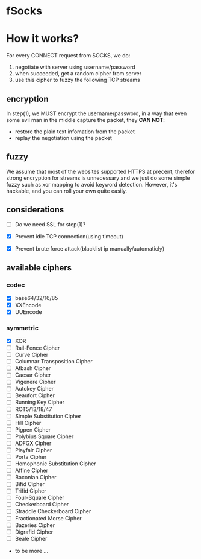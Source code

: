 # fSocks

# How it works?

For every CONNECT request from SOCKS, we do:

1) negotiate with server using username/password
2) when succeeded, get a random cipher from server
3) use this cipher to fuzzy the following TCP streams

## encryption

In step(1), we MUST encrypt the username/password, in a way that
even some evil man in the middle capture the packet, they **CAN NOT**:

- restore the plain text infomation from the packet
- replay the negotiation using the packet

## fuzzy

We assume that most of the websites supported HTTPS at precent,
therefor strong encryption for streams is unnecessary and we just
do some simple fuzzy such as xor mapping to avoid keyword detection.
However, it's hackable, and you can roll your own quite easily.


## considerations

- [ ] Do we need SSL for step(1)?
- [x] Prevent idle TCP connection(using timeout)
- [x] Prevent brute force attack(blacklist ip manually/automaticly)


## available ciphers

### codec

- [x] base64/32/16/85
- [x] XXEncode
- [x] UUEncode

### symmetric

- [x] XOR
- [ ] Rail-Fence Cipher
- [ ] Curve Cipher
- [ ] Columnar Transposition Cipher
- [ ] Atbash Cipher
- [ ] Caesar Cipher
- [ ] Vigenère Cipher
- [ ] Autokey Cipher
- [ ] Beaufort Cipher
- [ ] Running Key Cipher
- [ ] ROT5/13/18/47
- [ ] Simple Substitution Cipher
- [ ] Hill Cipher
- [ ] Pigpen Cipher
- [ ] Polybius Square Cipher
- [ ] ADFGX Cipher
- [ ] Playfair Cipher
- [ ] Porta Cipher
- [ ] Homophonic Substitution Cipher
- [ ] Affine Cipher
- [ ] Baconian Cipher
- [ ] Bifid Cipher
- [ ] Trifid Cipher
- [ ] Four-Square Cipher
- [ ] Checkerboard Cipher
- [ ] Straddle Checkerboard Cipher
- [ ] Fractionated Morse Cipher
- [ ] Bazeries Cipher
- [ ] Digrafid Cipher
- [ ] Beale Cipher

- to be more ...
